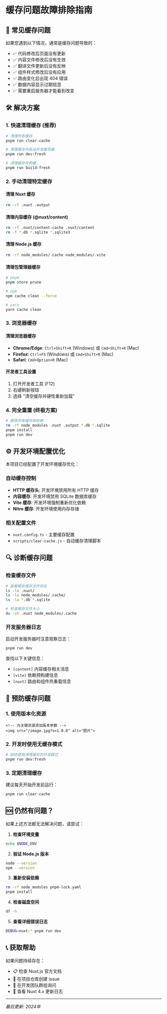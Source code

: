 # 缓存问题故障排除指南

## 🚨 常见缓存问题

如果您遇到以下情况，通常是缓存问题导致的：

- ✅ 代码修改后页面没有更新
- ✅ 内容文件修改后没有生效
- ✅ 翻译文件更新后没有反映
- ✅ 组件样式修改后没有应用
- ✅ 路由变化后出现 404 错误
- ✅ 数据内容显示过期信息
- ✅ 需要重启服务器才能看到改变

## 🛠️ 解决方案

### 1. 快速清理缓存 (推荐)

```bash
# 清理所有缓存
pnpm run clear-cache

# 清理缓存并启动开发服务器
pnpm run dev:fresh

# 清理缓存并构建
pnpm run build:fresh
```

### 2. 手动清理特定缓存

#### 清理 Nuxt 缓存
```bash
rm -rf .nuxt .output
```

#### 清理内容缓存 (@nuxt/content)
```bash
rm -rf .nuxt/content-cache .nuxt/content
rm -f *.db *.sqlite *.sqlite3
```

#### 清理 Node.js 缓存
```bash
rm -rf node_modules/.cache node_modules/.vite
```

#### 清理包管理器缓存
```bash
# pnpm
pnpm store prune

# npm
npm cache clean --force

# yarn
yarn cache clean
```

### 3. 浏览器缓存

#### 清理浏览器缓存
- **Chrome/Edge**: `Ctrl+Shift+R` (Windows) 或 `Cmd+Shift+R` (Mac)
- **Firefox**: `Ctrl+F5` (Windows) 或 `Cmd+Shift+R` (Mac)
- **Safari**: `Cmd+Option+R` (Mac)

#### 开发者工具设置
1. 打开开发者工具 (F12)
2. 右键刷新按钮
3. 选择 "清空缓存并硬性重新加载"

### 4. 完全重置 (终极方案)

```bash
# 删除所有缓存和依赖
rm -rf node_modules .nuxt .output *.db *.sqlite
pnpm install
pnpm run dev
```

## ⚙️ 开发环境配置优化

本项目已经配置了开发环境缓存优化：

### 自动缓存控制
- **HTTP 缓存头**: 开发环境禁用所有 HTTP 缓存
- **内容缓存**: 开发环境禁用 SQLite 数据库缓存
- **Vite 缓存**: 开发环境强制重新优化依赖
- **Nitro 缓存**: 开发环境使用内存存储

### 相关配置文件
- `nuxt.config.ts` - 主要缓存配置
- `scripts/clear-cache.js` - 自动缓存清理脚本

## 🔍 诊断缓存问题

### 检查缓存文件
```bash
# 查看哪些缓存文件存在
ls -la .nuxt/
ls -la node_modules/.cache/
ls -la *.db *.sqlite

# 检查缓存文件大小
du -sh .nuxt node_modules/.cache
```

### 开发服务器日志
启动开发服务器时注意观察日志：
```bash
pnpm run dev
```

查找以下关键信息：
- `[content]` 内容缓存相关消息
- `[vite]` 依赖预构建信息
- `[nuxt]` 路由和组件热重载信息

## 🚀 预防缓存问题

### 1. 使用版本化资源
```vue
<!-- 为关键资源添加版本参数 -->
<img src="/image.jpg?v=1.0.0" alt="图片">
```

### 2. 开发时使用无缓存模式
```bash
# 始终使用清理缓存的开发模式
pnpm run dev:fresh
```

### 3. 定期清理缓存
建议每天开始开发前运行：
```bash
pnpm run clear-cache
```

## 🆘 仍然有问题？

如果上述方法都无法解决问题，请尝试：

1. **检查环境变量**
```bash
echo $NODE_ENV
```

2. **验证 Node.js 版本**
```bash
node --version
npm --version
```

3. **重新安装依赖**
```bash
rm -rf node_modules pnpm-lock.yaml
pnpm install
```

4. **检查磁盘空间**
```bash
df -h
```

5. **查看详细错误日志**
```bash
DEBUG=nuxt:* pnpm run dev
```

## 📞 获取帮助

如果问题持续存在：
- 📋 检查 Nuxt.js 官方文档
- 🐛 在项目仓库创建 issue
- 💬 在开发团队群组询问
- 📖 查看 Nuxt 4.x 更新日志

---
  *最后更新: 2024年*
